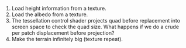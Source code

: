 1. Load height information from a texture.
1. Load the albedo from a texture.
1. The tessellation control shader projects quad before replacement into screen space to check the quad size. What happens if we do a crude per patch displacement before projection?
1. Make the terrain infinitely big (texture repeat).